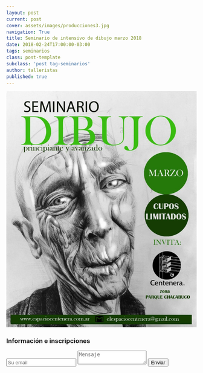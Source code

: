 ```yaml
---
layout: post
current: post
cover: assets/images/producciones3.jpg
navigation: True
title: Seminario de intensivo de dibujo marzo 2018
date: 2018-02-24T17:00:00-03:00
tags: seminarios
class: post-template
subclass: 'post tag-seminarios'
author: talleristas
published: true
---
```


![seminario retrato marzo](assets/images/seminarios/RetratoMarzo.jpeg)


### Información e inscripciones

<div class="form-group">

<form method="POST" action="https://formspree.io/elespaciocentenera@gmail.com">
  <input class="subscribe-email" name="email" placeholder="Su email" type="email">
  <textarea name="message" placeholder="Mensaje"></textarea>
  <button type="submit">Enviar</button>
</form>
</div>
